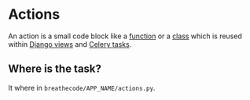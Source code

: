 # Actions

An action is a small code block like a [function](<https://en.wikipedia.org/wiki/Function_(computer_programming)>) or a [class](<https://en.wikipedia.org/wiki/Class_(computer_programming)>) which is reused within [Django views](../django-rest-framework/views.md) and [Celery tasks](../celery/tasks.md).

## Where is the task?

It where in `breathecode/APP_NAME/actions.py`.
